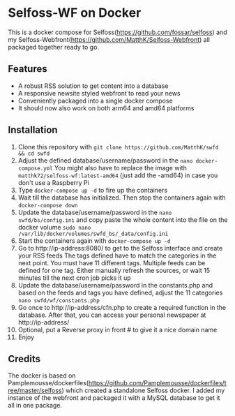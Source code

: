 # Selfoss-WF on Docker
This is a docker compose for Selfoss(https://github.com/fossar/selfoss) and my Selfoss-Webfront(https://github.com/MatthK/Selfoss-Webfront) all packaged together ready to go.

## Features
- A robust RSS solution to get content into a database
- A responsive newsite styled webfront to read your news
- Conveniently packaged into a single docker compose 
- It should now also work on both arm64 and amd64 platforms

## Installation

1.  Clone this repository with `git clone https://github.com/MatthK/swfd && cd swfd`
2.  Adjust the defined database/username/password in the `nano docker-compose.yml`
    You might also have to replace the image with `matthk72/selfoss-wf:latest-amd64` (just add the -amd64) in case you don't use a Raspberry Pi
3.  Type `docker-compose up -d` to fire up the containers 
3.  Wait till the database has initialized. Then stop the containers again with `docker-compose down`
3.  Update the database/username/password in the `nano swfd/bs/config.ini` and copy paste the whole content into the file on the docker volume
    `sudo nano /var/lib/docker/volumes/swfd_bs/_data/config.ini`
5.  Start the containers again with `docker-compose up -d`
6.  Go to http://ip-address:8080/ to get to the Selfoss interface and create your RSS feeds
    The tags defined have to match the categories in the next point. You must have 11 different tags. Multiple feeds can be defined for one tag. Either manually refresh the sources, or wait 15 minutes till the next cron job picks it up
7.  Update the database/username/password in the constants.php and based on the feeds and tags you have defined, adjust the 11 categories
    `nano swfd/wf/constants.php`
8.  Go once to http://ip-address/cfn.php to create a required function in the database. After that, you can access your personal newspaper at http://ip-address/
9.  Optional, put a Reverse proxy in front # to give it a nice domain name
10. Enjoy

## Credits
The docker is based on Pamplemousse/dockerfiles(https://github.com/Pamplemousse/dockerfiles/tree/master/selfoss) which created a standalone Selfoss docker. I added my instance of the webfront and packaged it with a MySQL database to get it all in one package.
